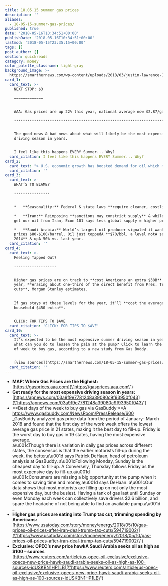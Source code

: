 ```yaml
---
title: 18.05.15 summer gas prices
description: ''
aliases:
  - 18-05-15-summer-gas-prices/
published: true
date: '2018-05-16T10:34:51+00:00'
publishDate: '2018-05-16T10:34:51+00:00'
lastmod: '2018-05-15T23:35:15+00:00'
tags: []
post_author: []
section: quickreads
category: money
color_palette_classname: light-gray
background_image: >-
  https://smarthernews.com/wp-content/uploads/2018/03/justin-lawrence-154064-unsplash-scaled.jpg
card_1:
  card_text: >-
    NEXT STOP: $3

    =============


    AAA: Gas prices are up 22% this year, national average now $2.87/gal.

    ---------------------------------------------------------------------


    The good news & bad news about what will likely be the most expensive
    driving season in years.


    I feel like this happens EVERY Summer... Why?
  card_citation: I feel like this happens EVERY Summer... Why?
card_2:
  card_text: "> U.S. economic growth has boosted demand for oil which means most consumers should be able to afford to pay more at the pump, BUT wildcards in oil-producing areas may mean higher prices ahead.\n> \n> _**a\x1CThree dollars is like a small fence. You can get through it, you can get over it. But $4 is like the electric fence in Jurassic Park. Therea\x19s no getting over that.a\x1D**_\n> \n> Patrick DeHaan, GasBuddy analyst"
  card_citation: ''
card_3:
  card_text: >-
    WHAT’S TO BLAME?

    ----------------


    *   **Seasonality:** Federal & state laws **require cleaner, costlier gas.**

    *   **Iran:** Reimposing **sanctions may constrict supply** & while we don’t
    get our oil from Iran, Econ 101 says less global supply = higher prices.

    *   **Saudi Arabia:** World’s largest oil producer signaled it wants oil
    prices $80-$100/barrel. Oil just toppedA **$70/bbl, a level notA seen since
    2014** & upA 50% vs. last year.
  card_citation: ''
card_4:
  card_text: >-
    Feeling Tapped Out?

    -------------------


    Higher gas prices are on track to **cost Americans an extra $38B** this
    year, **erasing about one-third of the direct benefit from Pres. Trump’s tax
    cuts**, Morgan Stanley estimates.


    If gas stays at these levels for the year, it’ll **cost the average American
    household $450 extra**.


    CLICK: FOR TIPS TO $AVE
  card_citation: 'CLICK: FOR TIPS TO $AVE'
card_10:
  card_text: >-
    It's expected to be the most expensive summer driving season in years --A so
    what can you do to lessen the pain at the pump? Click to learn the best days
    of week to buy gas, according to a new study from Gas Buddy.


    [view sources](https://smarthernews.com/18-05-15-summer-gas-prices/)
  card_citation: ''
---
```

*   **MAP: Where Gas Prices are the Highest:**  
    [https://gasprices.aaa.com](\"https://gasprices.aaa.com\")
*   **Get ready for the most expensive driving season in years:** [https://apnews.com/03a9f9e7781248a39080c9f93950f043](\"https://apnews.com/03a9f9e7781248a39080c9f93950f043\")
*   **Best days of the week to buy gas via GasBuddy:**A [https://www.gasbuddy.com/NewsRoom/PressRelease/600  
    ](\"https://www.gasbuddy.com/NewsRoom/PressRelease/600\")_GasBuddy analyzed gas price data from the period of January- March 2018 and found that the first day of the work week offers the lowest average gas price in 21 states, making it the best day to fill-up. Friday is the worst day to buy gas in 19 states, having the most expensive average.  
    a\\u001cThough there is variation in daily gas prices across different states, the consensus is that the earlier motorists fill-up during the week, the better,a\\u001d says Patrick DeHaan, head of petroleum analysis at GasBuddy. a\\u001cFollowing Monday, Sunday is the cheapest day to fill-up. A Conversely, Thursday follows Friday as the most expensive day to fill-up.a\\u001d  
    a\\u001cConsumers are missing a big opportunity at the pump when it comes to saving time and money,a\\u001d says DeHaan. a\\u001cOur data shows that most motorists are filling up on not only the most expensive day, but the busiest. Having a tank of gas last until Sunday or even Monday each week can collectively save drivers $2.6 billion, and spare the headache of not being able to find an available pump.a\\u001d  
    _
*   **Higher gas prices are eating into Trump tax cut, trimming spending by Americans:** [https://www.usatoday.com/story/money/energy/2018/05/10/gas-prices-oil-prices-after-iran-deal-trump-tax-cuts/594719002/](\"https://www.usatoday.com/story/money/energy/2018/05/10/gas-prices-oil-prices-after-iran-deal-trump-tax-cuts/594719002/\")
*   **Exclusive: OPEC’s new price hawkA Saudi Arabia seeks oil as high as $100 – sources**  
    [https://www.reuters.com/article/us-opec-oil-exclusive/exclusive-opecs-new-price-hawk-saudi-arabia-seeks-oil-as-high-as-100-sources-idUSKBN1HP1LB](\"https://www.reuters.com/article/us-opec-oil-exclusive/exclusive-opecs-new-price-hawk-saudi-arabia-seeks-oil-as-high-as-100-sources-idUSKBN1HP1LB\")